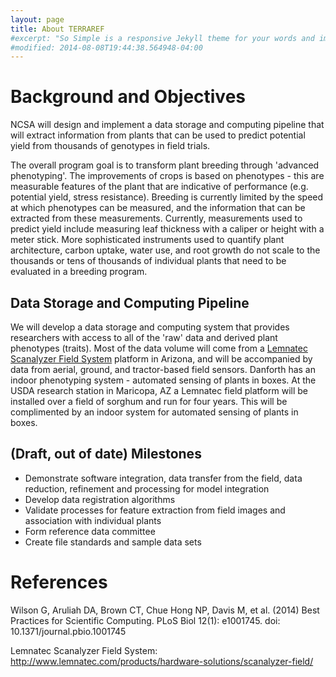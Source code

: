 ```yaml
---
layout: page
title: About TERRAREF
#excerpt: "So Simple is a responsive Jekyll theme for your words and images."
#modified: 2014-08-08T19:44:38.564948-04:00
---
```

# Background and Objectives

NCSA will design and implement a data storage and computing pipeline that will extract information from plants that can be used to predict potential yield from thousands of genotypes in field trials.

The overall program goal is to transform plant breeding through 'advanced phenotyping'. The improvements of crops is based on phenotypes - this are measurable features of the plant that are indicative of performance (e.g. potential yield, stress resistance). Breeding is currently limited by the speed at which phenotypes can be measured, and the information that can be extracted from these measurements. Currently, measurements used to predict yield include measuring leaf thickness with a caliper or height with a meter stick. More sophisticated instruments used to quantify plant architecture, carbon uptake, water use, and root growth do not scale to the thousands or tens of thousands of individual plants that need to be evaluated in a breeding program.

## Data Storage and Computing Pipeline

We will develop a data storage and computing system that provides researchers with access to all of the 'raw' data and derived plant phenotypes (traits). 
Most of the data volume will come from a [Lemnatec Scanalyzer Field System](http://www.lemnatec.com/products/hardware-solutions/scanalyzer-field/) platform in Arizona, and will be accompanied by data from aerial, ground, and tractor-based field sensors. 
Danforth has an indoor phenotyping system - automated sensing of plants in boxes. At the USDA research station in Maricopa, AZ a Lemnatec field platform will be installed over a field of sorghum and run for four years. This will be complimented by an indoor system for automated sensing of plants in boxes.

## (Draft, out of date) Milestones

* Demonstrate software integration, data transfer from the field, data reduction, refinement and processing for model integration
* Develop data registration algorithms
* Validate processes for feature extraction from field images and association with individual plants
* Form reference data committee
* Create file standards and sample data sets

# References

Wilson G, Aruliah DA, Brown CT, Chue Hong NP, Davis M, et al. (2014) Best Practices for Scientific Computing. PLoS Biol 12(1): e1001745. doi: 10.1371/journal.pbio.1001745

Lemnatec Scanalyzer Field System: http://www.lemnatec.com/products/hardware-solutions/scanalyzer-field/ 

